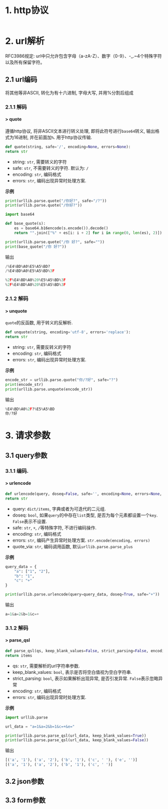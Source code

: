 # 1. http协议

```python

```

# 2. url解析

RFC3986规定: url中只允许包含字母（a-zA-Z）、数字（0-9）、-_.~4个特殊字符以及所有保留字符。

## 2.1 url编码

将其他等非ASCII, 转化为有十六进制, 字母大写, 并用%分割后组成

### 2.1.1 解码

#### > quote

遵循http协议, 将非ASCII文本进行转义处理, 即将此符号进行`base64`转义, 输出格式为16进制, 并在前面加`%`. 用于http协议传输.

```python
def quote(string, safe='/', encoding=None, errors=None):
return str
```

* string: `str`, 需要转义的字符
* safe: `str`, 不需要转义的字符. 默认为: `/`
* encoding: `str`, 编码格式
* errors: `str`, 编码出现异常时处理方案.

**示例**

```python
print(urllib.parse.quote("/你好?", safe="/?"))
print(urllib.parse.quote("/你好?"))

import base64

def base_quote(s):
    es = base64.b16encode(s.encode()).decode()
    return "".join(["%" + es[i: i + 2] for i in range(0, len(es), 2)])

print(urllib.parse.quote("/你 好?", safe=""))
print(base_quote("/你 好?"))
```

输出

```python
/%E4%BD%A0%E5%A5%BD?
/%E4%BD%A0%E5%A5%BD%3F

%2F%E4%BD%A0%20%E5%A5%BD%3F
%2F%E4%BD%A0%20%E5%A5%BD%3F
```

### 2.1.2 解码

#### > unquote

`quote`的反函数, 用于转义的反解析. 

```python
def unquote(string, encoding='utf-8', errors='replace'):
return str
```

* string: `str`, 需要反转义的字符
* encoding: `str`, 编码格式
* errors: `str`, 编码出现异常时处理方案.

**示例**

```python
encode_str = urllib.parse.quote("你/?好", safe="?")
print(encode_str)
print(urllib.parse.unquote(encode_str))
```

输出

```python
%E4%BD%A0%2F?%E5%A5%BD
你/?好
```

# 3. 请求参数

## 3.1 query参数

### 3.1.1 编码.

#### > urlencode

```python
def urlencode(query, doseq=False, safe='', encoding=None, errors=None, quote_via=quote_plus):
return str
```

* query: `dict/items`, 字典或者为可迭代的二元组.
* doseq: `bool`, 如果`query`的中存在`list`类型, 是否为每个元素都设置一个`key`. `False`表示不设置.
* safe: `str`, `+`, `/`等特殊字符, 不进行编码操作.
* encoding: `str`, 编码格式
* errors: `str`, 编码产生异常时处理方案. `str.encode(encoding, errors)`
* quote_via: `str`, 编码调用函数, 默认`urllib.parse.parse_plus`

**示例**

```python
query_data = {
    "a": ["1", "2"],
    "b": "1",
    "c": "+"
}

print(urllib.parse.urlencode(query=query_data, doseq=True, safe="+"))
```

输出

```python
a=1&a=2&b=1&c=+
```

### 3.1.2 解码

#### > parse_qsl

```python
def parse_qsl(qs, keep_blank_values=False, strict_parsing=False, encoding='utf-8', errors='replace'):
return items
```

* qs: `str`, 需要解析的url字符串参数.
* keep_blank_values: `bool`, 表示是否将空白值视为空白字符串.
* strict_parsing:  `bool`, 表示如果解析出现异常, 是否引发异常. `False`表示忽略异常
* encoding: `str`, 编码格式
* errors: `str`, 编码出现异常时处理方案.

**示例**

```python
import urllib.parse

url_data = "a=1&a=2&b=1&c=+&e="

print(urllib.parse.parse_qsl(url_data, keep_blank_values=True))
print(urllib.parse.parse_qsl(url_data, keep_blank_values=False))
```

输出

```python
[('a', '1'), ('a', '2'), ('b', '1'), ('c', ' '), ('e', '')]
[('a', '1'), ('a', '2'), ('b', '1'), ('c', ' ')]
```

## 3.2 json参数

## 3.3 form参数





